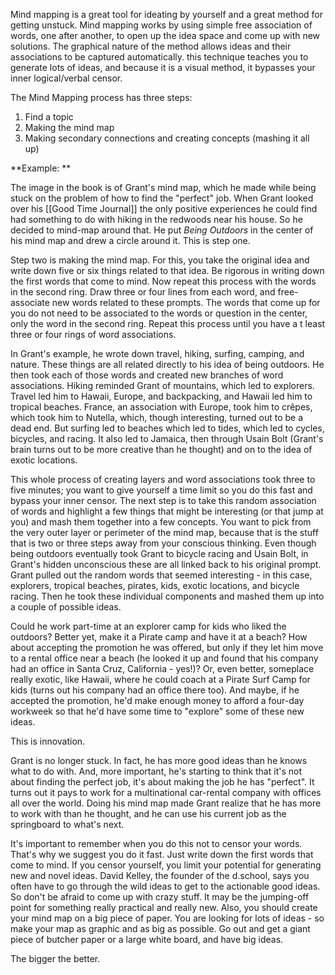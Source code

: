 
Mind mapping is a great tool for ideating by yourself and a great method for getting unstuck. Mind mapping works by using simple free association of words, one after another, to open up the idea space and come up with new solutions. The graphical nature of the method allows ideas and their associations to be captured automatically. this technique teaches you to generate lots of ideas, and because it is a visual method, it bypasses your inner logical/verbal censor. 

The Mind Mapping process has three steps:
1. Find a topic
2. Making the mind map
3. Making secondary connections and creating concepts (mashing it all up)

**Example: **

The image in the book is of Grant's mind map, which he made while being stuck on the problem of how to find the "perfect" job. When Grant looked over his [[Good Time Journal]] the only positive experiences he could find had something to do with hiking in the redwoods near his house. So he decided to mind-map around that. He put *Being Outdoors* in the center of his mind map and drew a circle around it. This is step one.

Step two is making the mind map. For this, you take the original idea and write down five or six things related to that idea. Be rigorous in writing down the first words that come to mind. Now repeat this process with the words in the second ring. Draw three or four lines from each word, and free-associate new words related to these prompts. The words that come up for you do not need to be associated to the words or question in the center, only the word in the second ring. Repeat this process until you have a t least three or four rings of word associations.

In Grant's example, he wrote down travel, hiking, surfing, camping, and nature. These things are all related directly to his idea of being outdoors. He then took each of those words and created new branches of word associations. Hiking reminded Grant of mountains, which led to explorers. Travel led him to Hawaii, Europe, and backpacking, and Hawaii led him to tropical beaches. France, an association with Europe, took him to crêpes, which took him to Nutella, which, though interesting, turned out to be a dead end. But surfing led to beaches which led to tides, which led to cycles, bicycles, and racing. It also led to Jamaica, then through Usain Bolt (Grant's brain turns out to be more creative than he thought) and on to the idea of exotic locations.

This whole process of creating layers and word associations took three to five minutes; you want to give yourself a time limit so you do this fast and bypass your inner censor. The next step is to take this random association of words and highlight a few things that might be interesting (or that jump at you) and mash them together into a few concepts. You want to pick from the very outer layer or perimeter of the mind map, because that is the stuff that is two or three steps away from your conscious thinking. Even though being outdoors eventually took Grant to bicycle racing and Usain Bolt, in Grant's hidden unconscious these are all linked back to his original prompt. Grant pulled out the random words that seemed interesting - in this case, explorers, tropical beaches, pirates, kids, exotic locations, and bicycle racing. Then he took these individual components and mashed them up into a couple of possible ideas.

Could he work part-time at an explorer camp for kids who liked the outdoors? Better yet, make it a Pirate camp and have it at a beach? How about accepting the promotion he was offered, but only if they let him move to a rental office near a beach (he looked it up and found that his company had an office in Santa Cruz, California - yes!)? Or, even better, someplace really exotic, like Hawaii, where he could coach at a Pirate Surf Camp for kids (turns out his company had an office there too). And maybe, if he accepted the promotion, he'd make enough money to afford a four-day workweek so that he'd have some time to "explore" some of these new ideas.

This is innovation.

Grant is no longer stuck. In fact, he has more good ideas than he knows what to do with. And, more important, he's starting to think that it's not about finding the perfect job, it's about making the job he has "perfect". It turns out it pays to work for a multinational car-rental company with offices all over the world. Doing his mind map made Grant realize that he has more to work with than he thought, and he can use his current job as the springboard to what's next.

It's important to remember when you do this not to censor your words. That's why we suggest you do it fast. Just write down the first words that come to mind. If you censor yourself, you limit your potential for generating new and novel ideas. David Kelley, the founder of the d.school, says you often have to go through the wild ideas to get to the actionable good ideas. So don't be afraid to come up with crazy stuff. It may be the jumping-off point for something really practical and really new. Also, you should create your mind map on a big piece of paper. You are looking for lots of ideas - so make your map as graphic and as big as possible. Go out and get a giant piece of butcher paper or a large white board, and have big ideas.

The bigger the better.